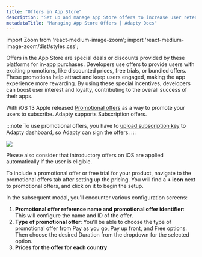 ```yaml
---
title: "Offers in App Store"
description: "Set up and manage App Store offers to increase user retention."
metadataTitle: "Managing App Store Offers | Adapty Docs"
---
```


import Zoom from 'react-medium-image-zoom';
import 'react-medium-image-zoom/dist/styles.css';

Offers in the App Store are special deals or discounts provided by these platforms for in-app purchases. Developers use offers to provide users with exciting promotions, like discounted prices, free trials, or bundled offers. These promotions help attract and keep users engaged, making the app experience more rewarding. By using these special incentives, developers can boost user interest and loyalty, contributing to the overall success of their apps.

With iOS 13 Apple released [Promotional offers](https://developer.apple.com/documentation/storekit/in-app_purchase/subscriptions_and_offers/implementing_promotional_offers_in_your_app) as a way to promote your users to subscribe. Adapty supports Subscription offers.

:::note
To use promotional offers, you have to [upload subscription key](app-store-connection-configuration#step-3-upload-in-app-purchase-key-file) to Adapty dashboard, so Adapty can sign the offers.
:::

<Zoom>
  <img src={require('./img/646799a-CleanShot_2023-07-25_at_15.14.112x.webp').default}
  style={{
    border: '1px solid #727272', /* border width and color */
    width: '700px', /* image width */
    display: 'block', /* for alignment */
    margin: '0 auto' /* center alignment */
  }}
/>
</Zoom>





Please also consider that introductory offers on iOS are applied automatically if the user is eligible.

To include a promotional offer or free trial for your product, navigate to the promotional offers tab after setting up the pricing. You will find a **+ icon** next to promotional offers, and click on it to begin the setup.

In the subsequent modal, you'll encounter various configuration screens:

1. **Promotional offer reference name and promotional offer identifier**: This will configure the name and ID of the offer.
2. **Type of promotional offer**: You'll be able to choose the type of promotional offer from Pay as you go, Pay up front, and Free options. Then choose the desired Duration from the dropdown for the selected option.
3. **Prices for the offer for each country**
